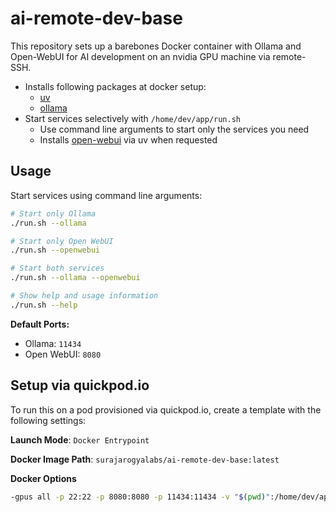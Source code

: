 # ai-remote-dev-base
This repository sets up a barebones Docker container with Ollama and Open-WebUI for AI development on an nvidia GPU machine via remote-SSH.

* Installs following packages at docker setup:
  * [uv](https://github.com/astral-sh/uv)
  * [ollama](https://ollama.com/)
* Start services selectively with `/home/dev/app/run.sh`
  * Use command line arguments to start only the services you need
  * Installs [open-webui](https://github.com/open-webui/open-webui) via uv when requested

## Usage

Start services using command line arguments:

```bash
# Start only Ollama
./run.sh --ollama

# Start only Open WebUI
./run.sh --openwebui

# Start both services
./run.sh --ollama --openwebui

# Show help and usage information
./run.sh --help
```

**Default Ports:**
- Ollama: `11434`
- Open WebUI: `8080`



## Setup via quickpod.io
To run this on a pod provisioned via quickpod.io, create a template with the following settings:

**Launch Mode**: ```Docker Entrypoint```

**Docker Image Path**: ```surajarogyalabs/ai-remote-dev-base:latest```

**Docker Options**
```bash
-gpus all -p 22:22 -p 8080:8080 -p 11434:11434 -v "$(pwd)":/home/dev/app --add-host=host.docker.internal:host-gateway -e SSH_PUB_KEY="<PUB_SSH_KEY>"
```